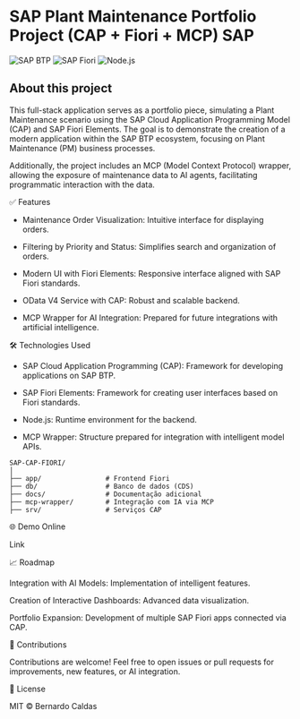 #  SAP Plant Maintenance Portfolio Project (CAP + Fiori + MCP) SAP

![SAP BTP](https://img.shields.io/badge/SAP%20BTP-0092D2?style=for-the-badge&logo=sap&logoColor=white)
![SAP Fiori](https://img.shields.io/badge/SAP%20Fiori-F7B500?style=for-the-badge&logo=sap&logoColor=white)
![Node.js](https://img.shields.io/badge/Node.js-43853D?style=for-the-badge&logo=node.js&logoColor=white)


## About this project

This full-stack application serves as a portfolio piece, simulating a Plant Maintenance scenario using the SAP Cloud Application Programming Model (CAP) and SAP Fiori Elements. The goal is to demonstrate the creation of a modern application within the SAP BTP ecosystem, focusing on Plant Maintenance (PM) business processes.

Additionally, the project includes an MCP (Model Context Protocol) wrapper, allowing the exposure of maintenance data to AI agents, facilitating programmatic interaction with the data.

✅ Features

- Maintenance Order Visualization: Intuitive interface for displaying orders.

- Filtering by Priority and Status: Simplifies search and organization of orders.

- Modern UI with Fiori Elements: Responsive interface aligned with SAP Fiori standards.

- OData V4 Service with CAP: Robust and scalable backend.

- MCP Wrapper for AI Integration: Prepared for future integrations with artificial intelligence.

🛠 Technologies Used

- SAP Cloud Application Programming (CAP): Framework for developing applications on SAP BTP.

- SAP Fiori Elements: Framework for creating user interfaces based on Fiori standards.

- Node.js: Runtime environment for the backend.

- MCP Wrapper: Structure prepared for integration with intelligent model APIs.

```
SAP-CAP-FIORI/
│
├── app/                # Frontend Fiori
├── db/                 # Banco de dados (CDS)
├── docs/               # Documentação adicional
├── mcp-wrapper/        # Integração com IA via MCP
├── srv/                # Serviços CAP

```
🌐 Demo Online

Link 

📈 Roadmap


Integration with AI Models: Implementation of intelligent features.

Creation of Interactive Dashboards: Advanced data visualization.

Portfolio Expansion: Development of multiple SAP Fiori apps connected via CAP.

🤝 Contributions

Contributions are welcome! Feel free to open issues or pull requests for improvements, new features, or AI integration.

📄 License

MIT © Bernardo Caldas